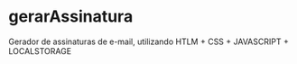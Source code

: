 # gerarAssinatura
Gerador de assinaturas de e-mail, utilizando HTLM + CSS + JAVASCRIPT + LOCALSTORAGE
